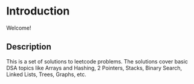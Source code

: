 # Introduction
Welcome!

## Description
This is a set of solutions to leetcode problems. The solutions cover basic DSA topics like
Arrays and Hashing,
2 Pointers,
Stacks,
Binary Search,
Linked Lists,
Trees,
Graphs,
etc.
